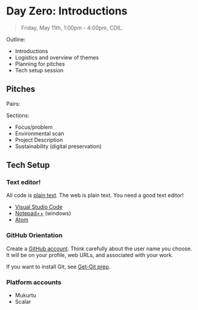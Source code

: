 # Day Zero: Introductions

> Friday, May 11th, 1:00pm - 4:00pm, CDIL.

Outline: 

- Introductions
- Logistics and overview of themes
- Planning for pitches
- Tech setup session

## Pitches

Pairs: 

Sections: 

- Focus/problem
- Environmental scan
- Project Description
- Sustainability (digital preservation)

## Tech Setup 

### Text editor!

All code is [plain text](https://en.wikipedia.org/wiki/Plain_text).
The web is plain text.
You need a good text editor!

- [Visual Studio Code](https://code.visualstudio.com/)
- [Notepad++](https://notepad-plus-plus.org/) (windows)
- [Atom](https://atom.io/)

### GitHub Orientation

Create a [GitHub account](https://github.com/join).
Think carefully about the user name you choose. 
It will be on your profile, web URLs, and associated with your work.

If you want to install Git, see [Get-Git prep](https://evanwill.github.io/get-git/0-prep.html).

### Platform accounts

- Mukurtu
- Scalar
